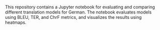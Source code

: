 This repository contains a Jupyter notebook for evaluating and comparing different translation models for German. The notebook evaluates models using BLEU, TER, and ChrF metrics, and visualizes the results using heatmaps.
